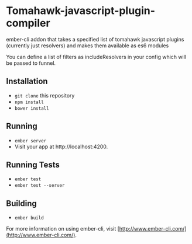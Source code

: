 # Tomahawk-javascript-plugin-compiler

ember-cli addon that takes a specified list of tomahawk javascript plugins (currently just resolvers) and makes them available as es6 modules

You can define a list of filters as includeResolvers in your config which will be passed to funnel.

## Installation

* `git clone` this repository
* `npm install`
* `bower install`

## Running

* `ember server`
* Visit your app at http://localhost:4200.

## Running Tests

* `ember test`
* `ember test --server`

## Building

* `ember build`

For more information on using ember-cli, visit [http://www.ember-cli.com/](http://www.ember-cli.com/).
